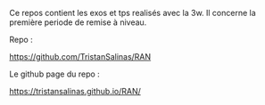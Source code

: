 Ce repos contient les exos et tps realisés avec la 3w.
Il concerne la première periode de remise à niveau.

Repo :

https://github.com/TristanSalinas/RAN

Le github page du repo :

https://tristansalinas.github.io/RAN/

